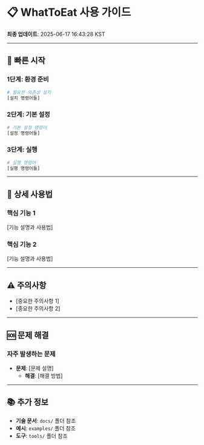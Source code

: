 # 📋 WhatToEat 사용 가이드

**최종 업데이트**: 2025-06-17 16:43:28 KST

---

## 🚀 빠른 시작

### **1단계: 환경 준비**
```bash
# 필요한 의존성 설치
[설치 명령어들]
```

### **2단계: 기본 설정**
```bash
# 기본 설정 명령어
[설정 명령어들]
```

### **3단계: 실행**
```bash
# 실행 명령어
[실행 명령어들]
```

---

## 📖 상세 사용법

### **핵심 기능 1**
[기능 설명과 사용법]

### **핵심 기능 2**
[기능 설명과 사용법]

---

## ⚠️ 주의사항

- [중요한 주의사항 1]
- [중요한 주의사항 2]

---

## 🆘 문제 해결

### **자주 발생하는 문제**
- **문제**: [문제 설명]
  - **해결**: [해결 방법]

---

## 📚 추가 정보

- **기술 문서**: `docs/` 폴더 참조
- **예시**: `examples/` 폴더 참조
- **도구**: `tools/` 폴더 참조
